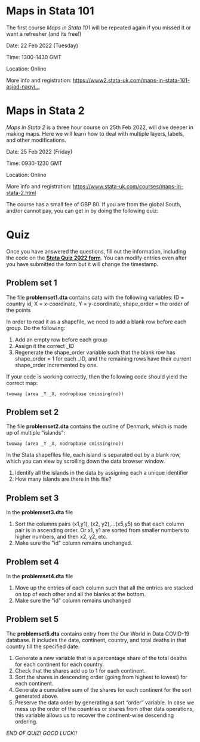 


# Maps in Stata 101

The first course *Maps in Stata 101* will be repeated again if you missed it or want a refresher (and its free!)

Date: 22 Feb 2022 (Tuesday)

Time: 1300-1430 GMT

Location: Online

More info and registration: https://www2.stata-uk.com/maps-in-stata-101-asjad-naqvi…


# Maps in Stata 2

*Maps in Stata 2* is a three hour course on 25th Feb 2022, will dive deeper in making maps. Here we will learn how to deal with multiple layers, labels, and other modifications.

Date: 25 Feb 2022 (Friday)

Time: 0930-1230 GMT

Location: Online

More info and registration: https://www.stata-uk.com/courses/maps-in-stata-2.html

The course has a small fee of GBP 80. If you are from the global South, and/or cannot pay, you can get in by doing the following quiz:


# Quiz

Once you have answered the questions, fill out the information, including the code on the [**Stata Quiz 2022 form**](https://forms.gle/uCj8cET9BNF9qQaA9). You can modify entries even after you have submitted the form but it will change the timestamp.


## Problem set 1

The file **problemset1.dta** contains data with the following variables: ID = country id, X = x-coordinate, Y = y-coordinate, shape_order = the order of the points

In order to read it as a shapefile, we need to add a blank row before each group. Do the following:
1.	Add an empty row before each group
2.	Assign it the correct _ID
3.	Regenerate the shape_order variable such that the blank row has shape_order = 1 for each _ID, and the remaining rows have their current shape_order incremented by one.

If your code is working correctly, then the following code should yield the correct map:

```
twoway (area _Y _X, nodropbase cmissing(no))
```

## Problem set 2

The file **problemset2.dta** contains the outline of Denmark, which is made up of multiple "islands":

```
twoway (area _Y _X, nodropbase cmissing(no))
```

In the Stata shapefiles file, each island is separated out by a blank row, which you can view by scrolling down the data browser window.

1.	Identify all the islands in the data by assigning each a unique identifier
2.	How many islands are there in this file?

## Problem set 3

In the **problemset3.dta** file

1.	Sort the columns pairs (x1,y1), (x2, y2),…(x5,y5) so that each column pair is in ascending order. Or x1, y1 are sorted from smaller numbers to higher numbers, and then x2, y2, etc.
2.	Make sure the "id" column remains unchanged.

## Problem set 4

In the **problemset4.dta** file

1.	Move up the entries of each column such that all the entries are stacked on top of each other and all the blanks at the bottom.
2.	Make sure the "id" column remains unchanged

## Problem set 5

The **problemset5.dta** contains entry from the Our World in Data COVID-19 database. It includes the date, continent, country, and total deaths in that country till the specified date.

1.	Generate a new variable that is a percentage share of the total deaths for each continent for each country.
2.	Check that the shares add up to 1 for each continent.
3.	Sort the shares in descending order (going from highest to lowest) for each continent.
4.	Generate a cumulative sum of the shares for each continent for the sort generated above.
5.	Preserve the data order by generating a sort “order” variable. In case we mess up the order of the countries or shares from other data operations, this variable allows us to recover the continent-wise descending ordering.



*END OF QUIZ! GOOD LUCK!!*

